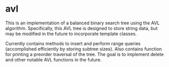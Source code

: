 # avl

This is an implementation of a balanced binary search tree using the AVL algorithm. Specifically, this AVL tree is
designed to store string data, but may be modified in the future to incorporate template classes.

Currently contains methods to insert and perform range queries (accomplished efficiently by storing subtree sizes).
Also contains function for printing a preorder traversal of the tree. The goal is to implement delete and other
notable AVL functions in the future.
